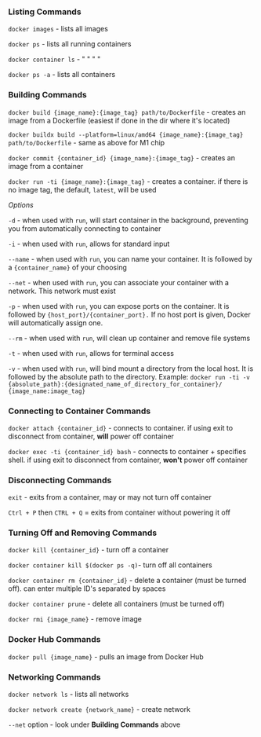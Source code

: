 ### Listing Commands
`docker images` - lists all images

`docker ps` - lists all running containers

`docker container ls` - " " " "

`docker ps -a` - lists all containers

### Building Commands
`docker build {image_name}:{image_tag} path/to/Dockerfile` - creates an image from a Dockerfile (easiest if done in the dir where it's located)

`docker buildx build --platform=linux/amd64 {image_name}:{image_tag} path/to/Dockerfile` - same as above for M1 chip

`docker commit {container_id} {image_name}:{image_tag}` - creates an image from a container

`docker run -ti {image_name}:{image_tag}` - creates a container. if there is no image tag, the default, `latest`, will be used

*Options*

`-d` - when used with `run`, will start container in the background, preventing you from automatically connecting to container

`-i` - when used with `run`, allows for standard input

`--name` - when used with `run`, you can name your container. It is followed by a `{container_name}` of your choosing

`--net` - when used with `run`, you can associate your container with a network. This network must exist

`-p` - when used with `run`, you can expose ports on the container. It is followed by `{host_port}/{container_port}.` If no host port is given, Docker will automatically assign one.

`--rm` - when used with `run`, will clean up container and remove file systems

`-t` - when used with `run`, allows for terminal access

`-v` - when used with `run`, will bind mount a directory from the local host. It is followed by the absolute path to the directory. Example: `docker run -ti -v {absolute_path}:{designated_name_of_directory_for_container}/ {image_name:image_tag}`

### Connecting to Container Commands
`docker attach {container_id}` - connects to container. if using exit to disconnect from container, **will** power off container

`docker exec -ti {container_id} bash` - connects to container + specifies shell. if using exit to disconnect from container, **won't** power off container

### Disconnecting Commands
`exit` - exits from a container, may or may not turn off container

`Ctrl + P` then `CTRL + Q` = exits from container without powering it off

### Turning Off and Removing Commands
`docker kill {container_id}` - turn off a container

`docker container kill $(docker ps -q)`- turn off all containers

`docker container rm {container_id}` - delete a container (must be turned off). can enter multiple ID's separated by spaces

`docker container prune` - delete all containers (must be turned off)

`docker rmi {image_name}` - remove image

### Docker Hub Commands
`docker pull {image_name}` - pulls an image from Docker Hub

### Networking Commands
`docker network ls` - lists all networks

`docker network create {network_name}` - create network

`--net` option - look under **Building Commands** above
